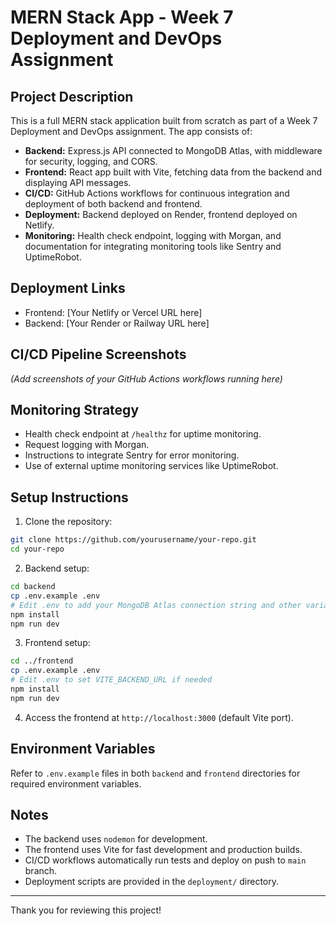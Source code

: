 # MERN Stack App - Week 7 Deployment and DevOps Assignment

## Project Description

This is a full MERN stack application built from scratch as part of a Week 7 Deployment and DevOps assignment. The app consists of:

- **Backend:** Express.js API connected to MongoDB Atlas, with middleware for security, logging, and CORS.
- **Frontend:** React app built with Vite, fetching data from the backend and displaying API messages.
- **CI/CD:** GitHub Actions workflows for continuous integration and deployment of both backend and frontend.
- **Deployment:** Backend deployed on Render, frontend deployed on Netlify.
- **Monitoring:** Health check endpoint, logging with Morgan, and documentation for integrating monitoring tools like Sentry and UptimeRobot.

## Deployment Links

- Frontend: [Your Netlify or Vercel URL here]
- Backend: [Your Render or Railway URL here]

## CI/CD Pipeline Screenshots

*(Add screenshots of your GitHub Actions workflows running here)*

## Monitoring Strategy

- Health check endpoint at `/healthz` for uptime monitoring.
- Request logging with Morgan.
- Instructions to integrate Sentry for error monitoring.
- Use of external uptime monitoring services like UptimeRobot.

## Setup Instructions

1. Clone the repository:

```bash
git clone https://github.com/yourusername/your-repo.git
cd your-repo
```

2. Backend setup:

```bash
cd backend
cp .env.example .env
# Edit .env to add your MongoDB Atlas connection string and other variables
npm install
npm run dev
```

3. Frontend setup:

```bash
cd ../frontend
cp .env.example .env
# Edit .env to set VITE_BACKEND_URL if needed
npm install
npm run dev
```

4. Access the frontend at `http://localhost:3000` (default Vite port).

## Environment Variables

Refer to `.env.example` files in both `backend` and `frontend` directories for required environment variables.

## Notes

- The backend uses `nodemon` for development.
- The frontend uses Vite for fast development and production builds.
- CI/CD workflows automatically run tests and deploy on push to `main` branch.
- Deployment scripts are provided in the `deployment/` directory.

---

Thank you for reviewing this project!
